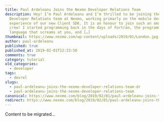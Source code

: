 ```yaml
---
title: Paul Ardeleanu Joins the Nexmo Developer Relations Team
description: Hey! I’m Paul Ardeleanu and I’m thrilled to be joining the
  Developer Relations team at Nexmo, working primarly on the mobile developer
  experience of our new Client SDK. It is an honour to join such an amazing
  crew! I started programming back in the days of Fortran, the programming
  language that screams at you, and […]
thumbnail: https://www.nexmo.com/wp-content/uploads/2019/01/London.jpg
author: paul-ardeleanu
published: true
published_at: 2019-02-01T12:23:50
comments: true
category: tutorial
old_categories:
  - developer
tags:
  - devrel
slugs:
  - paul-ardeleanu-joins-the-nexmo-developer-relations-team-dr
  - paul-ardeleanu-joins-the-nexmo-developer-relations-team
canonical: https://www.nexmo.com/blog/2019/02/01/paul-ardeleanu-joins-the-nexmo-developer-relations-team-dr
redirect: https://www.nexmo.com/blog/2019/02/01/paul-ardeleanu-joins-the-nexmo-developer-relations-team-dr
---
```

Content to be migrated...